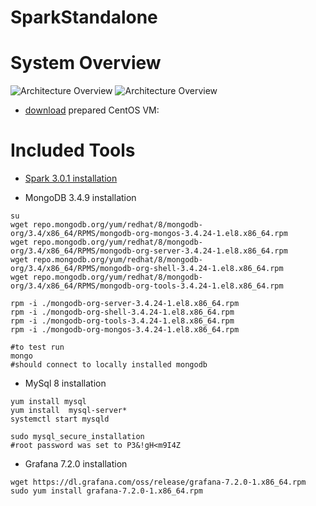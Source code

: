 # SparkStandalone

<H1>System Overview</H1>

![Architecture Overview](https://github.com/ampx/SparkStandalone/blob/main/ArchOverview.PNG)
![Architecture Overview](https://github.com/ampx/SparkStandalone/blob/main/ArchOverview2.PNG)

* [download](https://drive.google.com/drive/folders/1HnkGb1gGYEP-X6EOwdHWeYhvxBD-yIUN?usp=sharing) prepared CentOS VM:

<H1>Included Tools</H1>

* [Spark 3.0.1 installation](https://github.com/ampx/SparkStandalone/tree/main/spark301/install)

* MongoDB 3.4.9 installation 

```
su
wget repo.mongodb.org/yum/redhat/8/mongodb-org/3.4/x86_64/RPMS/mongodb-org-mongos-3.4.24-1.el8.x86_64.rpm
wget repo.mongodb.org/yum/redhat/8/mongodb-org/3.4/x86_64/RPMS/mongodb-org-server-3.4.24-1.el8.x86_64.rpm
wget repo.mongodb.org/yum/redhat/8/mongodb-org/3.4/x86_64/RPMS/mongodb-org-shell-3.4.24-1.el8.x86_64.rpm
wget repo.mongodb.org/yum/redhat/8/mongodb-org/3.4/x86_64/RPMS/mongodb-org-tools-3.4.24-1.el8.x86_64.rpm

rpm -i ./mongodb-org-server-3.4.24-1.el8.x86_64.rpm
rpm -i ./mongodb-org-shell-3.4.24-1.el8.x86_64.rpm 
rpm -i ./mongodb-org-tools-3.4.24-1.el8.x86_64.rpm 
rpm -i ./mongodb-org-mongos-3.4.24-1.el8.x86_64.rpm

#to test run
mongo
#should connect to locally installed mongodb
```

* MySql 8 installation 

```
yum install mysql
yum install  mysql-server*
systemctl start mysqld

sudo mysql_secure_installation
#root password was set to P3&!gH<m9I4Z
```

* Grafana 7.2.0 installation
```
wget https://dl.grafana.com/oss/release/grafana-7.2.0-1.x86_64.rpm
sudo yum install grafana-7.2.0-1.x86_64.rpm
```
